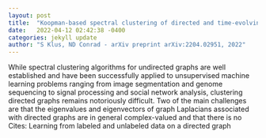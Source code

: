 ```yaml
---
layout: post
title:  "Koopman-based spectral clustering of directed and time-evolving graphs"
date:   2022-04-12 02:42:38 -0400
categories: jekyll update
author: "S Klus, ND Conrad - arXiv preprint arXiv:2204.02951, 2022"
---
```

While spectral clustering algorithms for undirected graphs are well established and have been successfully applied to unsupervised machine learning problems ranging from image segmentation and genome sequencing to signal processing and social network analysis, clustering directed graphs remains notoriously difficult. Two of the main challenges are that the eigenvalues and eigenvectors of graph Laplacians associated with directed graphs are in general complex-valued and that there is no Cites: Learning from labeled and unlabeled data on a directed graph